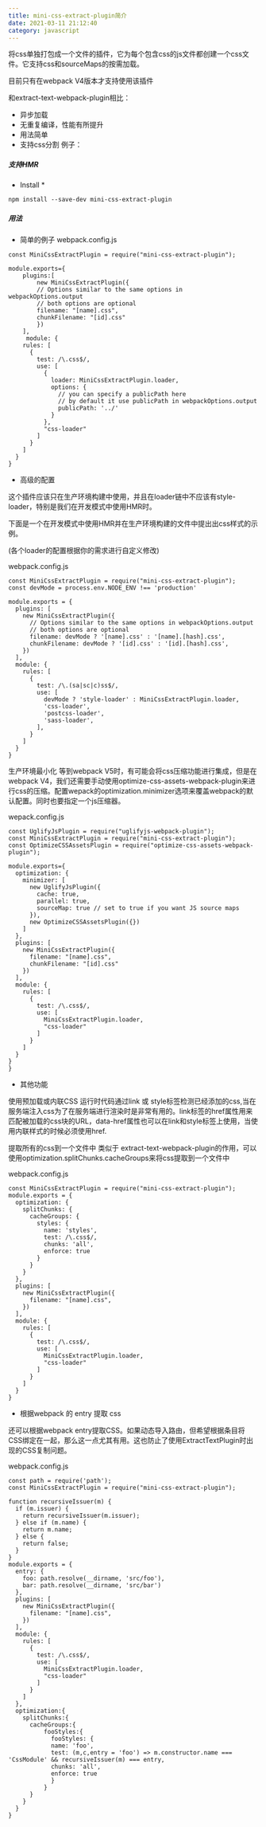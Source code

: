 ```yaml
---
title: mini-css-extract-plugin简介
date: 2021-03-11 21:12:40
category: javascript
---
```


将css单独打包成一个文件的插件，它为每个包含css的js文件都创建一个css文件。它支持css和sourceMaps的按需加载。

目前只有在webpack V4版本才支持使用该插件

和extract-text-webpack-plugin相比：

- 异步加载
- 无重复编译，性能有所提升
- 用法简单
- 支持css分割
例子：

##### 支持HMR
* Install *
```
npm install --save-dev mini-css-extract-plugin
 ```
##### 用法
- 简单的例子
webpack.config.js
```
const MiniCssExtractPlugin = require("mini-css-extract-plugin");

module.exports={
    plugins:[
        new MiniCssExtractPlugin({
        // Options similar to the same options in webpackOptions.output
        // both options are optional
        filename: "[name].css",
        chunkFilename: "[id].css"
        })
    ],
     module: {
    rules: [
      {
        test: /\.css$/,
        use: [
          {
            loader: MiniCssExtractPlugin.loader,
            options: {
              // you can specify a publicPath here
              // by default it use publicPath in webpackOptions.output
              publicPath: '../'
            }
          },
          "css-loader"
        ]
      }
    ]
  }
}
```
- 高级的配置

这个插件应该只在生产环境构建中使用，并且在loader链中不应该有style-loader，特别是我们在开发模式中使用HMR时。

下面是一个在开发模式中使用HMR并在生产环境构建的文件中提出出css样式的示例。

(各个loader的配置根据你的需求进行自定义修改)

webpack.config.js
```
const MiniCssExtractPlugin = require("mini-css-extract-plugin");
const devMode = process.env.NODE_ENV !== 'production'

module.exports = {
  plugins: [
    new MiniCssExtractPlugin({
      // Options similar to the same options in webpackOptions.output
      // both options are optional
      filename: devMode ? '[name].css' : '[name].[hash].css',
      chunkFilename: devMode ? '[id].css' : '[id].[hash].css',
    })
  ],
  module: {
    rules: [
      {
        test: /\.(sa|sc|c)ss$/,
        use: [
          devMode ? 'style-loader' : MiniCssExtractPlugin.loader,
          'css-loader',
          'postcss-loader',
          'sass-loader',
        ],
      }
    ]
  }
}
```
生产环境最小化
等到webpack V5时，有可能会将css压缩功能进行集成，但是在webpack V4，我们还需要手动使用optimize-css-assets-webpack-plugin来进行css的压缩。配置wepack的optimization.minimizer选项来覆盖webpack的默认配置。同时也要指定一个js压缩器。

wepack.config.js
```
const UglifyJsPlugin = require("uglifyjs-webpack-plugin");
const MiniCssExtractPlugin = require("mini-css-extract-plugin");
const OptimizeCSSAssetsPlugin = require("optimize-css-assets-webpack-plugin");

module.exports={
  optimization: {
    minimizer: [
      new UglifyJsPlugin({
        cache: true,
        parallel: true,
        sourceMap: true // set to true if you want JS source maps
      }),
      new OptimizeCSSAssetsPlugin({})
    ]
  },
  plugins: [
    new MiniCssExtractPlugin({
      filename: "[name].css",
      chunkFilename: "[id].css"
    })
  ],
  module: {
    rules: [
      {
        test: /\.css$/,
        use: [
          MiniCssExtractPlugin.loader,
          "css-loader"
        ]
      }
    ]
  }
}
}
```
- 其他功能

使用预加载或内联CSS
运行时代码通过link 或 style标签检测已经添加的css,当在服务端注入css为了在服务端进行渲染时是非常有用的。link标签的href属性用来匹配被加载的css块的URL，data-href属性也可以在link和style标签上使用，当使用内联样式的时候必须使用href.

提取所有的css到一个文件中
类似于 extract-text-webpack-plugin的作用，可以使用optimization.splitChunks.cacheGroups来将css提取到一个文件中

webpack.config.js
```
const MiniCssExtractPlugin = require("mini-css-extract-plugin");
module.exports = {
  optimization: {
    splitChunks: {
      cacheGroups: {
        styles: {
          name: 'styles',
          test: /\.css$/,
          chunks: 'all',
          enforce: true
        }
      }
    }
  },
  plugins: [
    new MiniCssExtractPlugin({
      filename: "[name].css",
    })
  ],
  module: {
    rules: [
      {
        test: /\.css$/,
        use: [
          MiniCssExtractPlugin.loader,
          "css-loader"
        ]
      }
    ]
  }
}
```
- 根据webpack 的 entry 提取 css

还可以根据webpack entry提取CSS。如果动态导入路由，但希望根据条目将CSS绑定在一起，那么这一点尤其有用。这也防止了使用ExtractTextPlugin时出现的CSS复制问题。

webpack.config.js
```
const path = require('path');
const MiniCssExtractPlugin = require("mini-css-extract-plugin");

function recursiveIssuer(m) {
  if (m.issuer) {
    return recursiveIssuer(m.issuer);
  } else if (m.name) {
    return m.name;
  } else {
    return false;
  }
}
module.exports = {
  entry: {
    foo: path.resolve(__dirname, 'src/foo'),
    bar: path.resolve(__dirname, 'src/bar')
  },  
  plugins: [
    new MiniCssExtractPlugin({
      filename: "[name].css",
    })
  ],
  module: {
    rules: [
      {
        test: /\.css$/,
        use: [
          MiniCssExtractPlugin.loader,
          "css-loader"
        ]
      }
    ]
  },
  optimization:{
    splitChunks:{
      cacheGroups:{
          fooStyles:{
            fooStyles: {
            name: 'foo',
            test: (m,c,entry = 'foo') => m.constructor.name === 'CssModule' && recursiveIssuer(m) === entry,
            chunks: 'all',
            enforce: true
            }
          }
      }
    }  
  }
}
```
